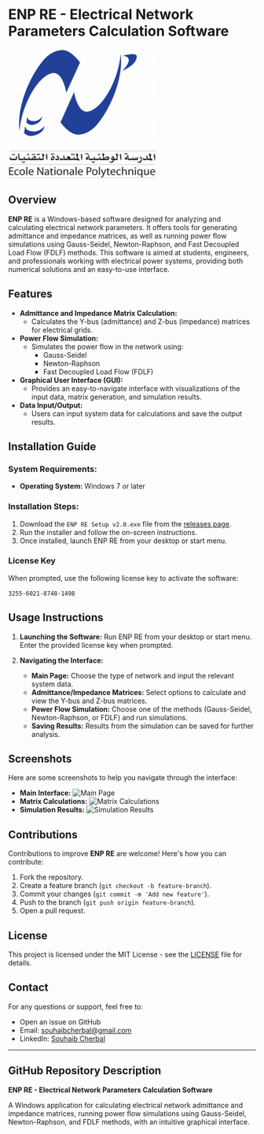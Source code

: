 # ENP RE - Electrical Network Parameters Calculation Software

![ENP RE Logo](images/Logo-ENP.png)

## Overview
**ENP RE** is a Windows-based software designed for analyzing and calculating electrical network parameters. It offers tools for generating admittance and impedance matrices, as well as running power flow simulations using Gauss-Seidel, Newton-Raphson, and Fast Decoupled Load Flow (FDLF) methods. This software is aimed at students, engineers, and professionals working with electrical power systems, providing both numerical solutions and an easy-to-use interface.

## Features
- **Admittance and Impedance Matrix Calculation:**
  - Calculates the Y-bus (admittance) and Z-bus (impedance) matrices for electrical grids.
- **Power Flow Simulation:**
  - Simulates the power flow in the network using:
    - Gauss-Seidel
    - Newton-Raphson
    - Fast Decoupled Load Flow (FDLF)
- **Graphical User Interface (GUI):**
  - Provides an easy-to-navigate interface with visualizations of the input data, matrix generation, and simulation results.
- **Data Input/Output:**
  - Users can input system data for calculations and save the output results.

## Installation Guide

### System Requirements:
- **Operating System:** Windows 7 or later

### Installation Steps:
1. Download the `ENP RE Setup v2.0.exe` file from the [releases page](https://github.com/Souhaib-Cherbal/ENP-RE/releases).
2. Run the installer and follow the on-screen instructions.
3. Once installed, launch ENP RE from your desktop or start menu.

### License Key
When prompted, use the following license key to activate the software:
```
3255-6021-8748-1498
```

## Usage Instructions
1. **Launching the Software:**
   Run ENP RE from your desktop or start menu. Enter the provided license key when prompted.

2. **Navigating the Interface:**
   - **Main Page:** Choose the type of network and input the relevant system data.
   - **Admittance/Impedance Matrices:** Select options to calculate and view the Y-bus and Z-bus matrices.
   - **Power Flow Simulation:** Choose one of the methods (Gauss-Seidel, Newton-Raphson, or FDLF) and run simulations.
   - **Saving Results:** Results from the simulation can be saved for further analysis.

## Screenshots
Here are some screenshots to help you navigate through the interface:

- **Main Interface:**
  ![Main Page](images/main-interface.png)
- **Matrix Calculations:**
  ![Matrix Calculations](images/matrix-calculations.png)
- **Simulation Results:**
  ![Simulation Results](images/simulation-results.png)

## Contributions
Contributions to improve **ENP RE** are welcome! Here's how you can contribute:
1. Fork the repository.
2. Create a feature branch (`git checkout -b feature-branch`).
3. Commit your changes (`git commit -m 'Add new feature'`).
4. Push to the branch (`git push origin feature-branch`).
5. Open a pull request.

## License
This project is licensed under the MIT License - see the [LICENSE](LICENSE) file for details.

## Contact
For any questions or support, feel free to:
- Open an issue on GitHub
- Email: souhaibcherbal@gmail.com
- LinkedIn: [Souhaib Cherbal](https://www.linkedin.com/in/souhaib-cherbal/)

---

## GitHub Repository Description
**ENP RE - Electrical Network Parameters Calculation Software**

A Windows application for calculating electrical network admittance and impedance matrices, running power flow simulations using Gauss-Seidel, Newton-Raphson, and FDLF methods, with an intuitive graphical interface.
